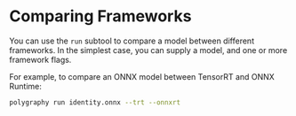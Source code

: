 # Comparing Frameworks

You can use the `run` subtool to compare a model between different frameworks.
In the simplest case, you can supply a model, and one or more framework flags.

For example, to compare an ONNX model between TensorRT and ONNX Runtime:

```bash
polygraphy run identity.onnx --trt --onnxrt
```
